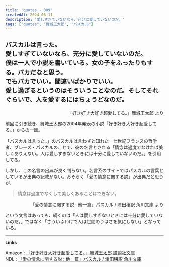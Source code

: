 ```yaml
---
title: 'quotes - 009'
createdAt: 2024-06-11
description: '愛しすぎていないなら、充分に愛していないのだ。'
tags: ["quotes", "舞城王太郎", "パスカル"]
---
```

<h3 style="font-size:1.4em">パスカルは言った。<br>
愛しすぎていないなら、充分に愛していないのだ。<br>
僕は一人で小説を書いている。女の子をふったりもする。バカだなと思う。<br>
でもバカでいい。間違いばかりでいい。<br>
愛し過ぎるというのはそういうことなのだ。そしてそれぐらいで、人を愛するにはちょうどなのだ。</h3>

<p style="text-align:right;">「好き好き大好き超愛してる。」舞城王太郎 より</p>

前回に引き続き、舞城王太郎の2004年発表の小説「好き好き大好き超愛してる。」からの一節。

「パスカルは言った。」のパスカルは言わずと知れた一七世紀フランスの哲学者、ブレーズ・パスカルのことで、彼の名言とされる「情念は過度でなければ美しくありえない。人は愛しすぎないときには十分に愛していないのだ。」を引用してる。

しかし、この名言の出典が良く判らない。名言系のサイトではパスカルの言葉としているが出典の記載がない。おそらく「愛の情念に関する説」が出典だと思うが、

 > 情念は過度でなくして美しくあることはできない。
<p style="text-align:right;">「愛の情念に関する説 : 他一篇」パスカル / 津田穣訳 角川文庫 より</p>

 という文言はあっても、続くのは「人は愛しすぎないときには十分に愛していないのだ。」ではなく「さういふわけで人は世間のうはさを気にしない」となっている。


---
**Links**

Amazon : [「好き好き大好き超愛してる。」舞城王太郎 講談社文庫](https://www.amazon.co.jp/dp/4062760819)  
NDL : [「愛の情念に関する説 : 他一篇」パスカル / 津田穣訳 角川文庫](https://dl.ndl.go.jp/pid/2979190)